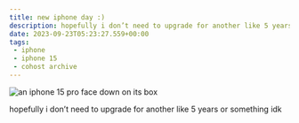 ```yaml
---
title: new iphone day :)
description: hopefully i don’t need to upgrade for another like 5 years or something idk
date: 2023-09-23T05:23:27.559+00:00
tags:
 - iphone
 - iphone 15
 - cohost archive
---
```


![an iphone 15 pro face down on its box](https://cdn.ewie.online/20250903055506-Image.png)

hopefully i don’t need to upgrade for another like 5 years or something idk
